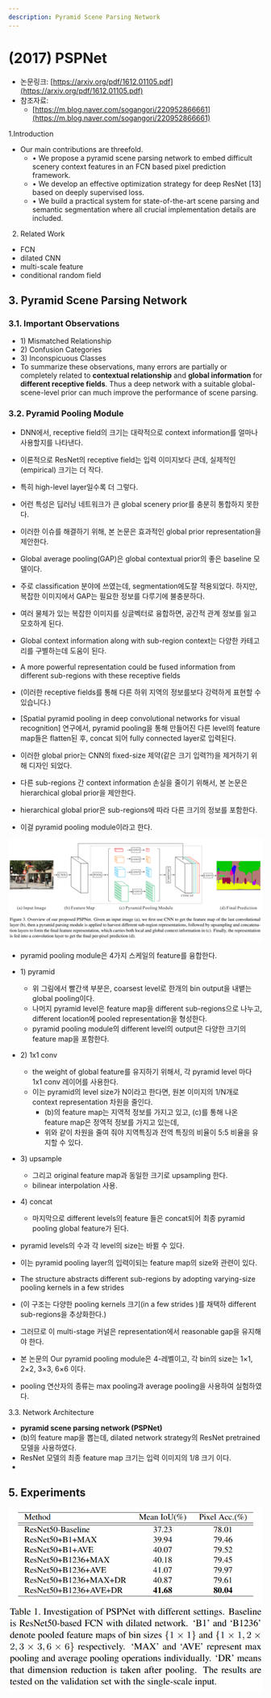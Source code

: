 ```yaml
---
description: Pyramid Scene Parsing Network
---
```


# \(2017\) PSPNet

* 논문링크: [https://arxiv.org/pdf/1612.01105.pdf](https://arxiv.org/pdf/1612.01105.pdf)
* 참조자료:
  * [https://m.blog.naver.com/sogangori/220952866661](https://m.blog.naver.com/sogangori/220952866661)



1.Introduction

* Our main contributions are threefold. 
  * • We propose a pyramid scene parsing network to embed difficult scenery context features in an FCN based pixel prediction framework. 
  * • We develop an effective optimization strategy for deep ResNet \[13\] based on deeply supervised loss. 
  * • We build a practical system for state-of-the-art scene parsing and semantic segmentation where all crucial implementation details are included.

2. Related Work

* FCN
* dilated CNN
* multi-scale feature
* conditional random field

## 3. Pyramid Scene Parsing Network

### 3.1. Important Observations

* 1\) Mismatched Relationship
* 2\) Confusion Categories
* 3\) Inconspicuous Classes
* To summarize these observations, many errors are partially or completely related to **contextual relationship** and **global information** for **different receptive fields**. Thus a deep network with a suitable global-scene-level prior can much improve the performance of scene parsing.

### 3.2. Pyramid Pooling Module

* DNN에서,  receptive field의 크기는 대략적으로 context information를 얼마나 사용할지를 나타낸다.
* 이론적으로 ResNet의 receptive field는 입력 이미지보다 큰데, 실제적인\(empirical\) 크기는 더 작다.
* 특히 high-level layer일수록 더 그렇다.
* 어런 특성은 딥러닝 네트워크가 큰 global scenery prior를 충분히 통합하지 못한다.
* 이러한 이슈를 해결하기 위해, 본 논문은 효과적인 global prior representation을 제안한다.



* Global average pooling\(GAP\)은 global contextual prior의 좋은 baseline 모델이다.
* 주로 classification 분야에 쓰였는데, segmentation에도잘 적용되었다. 하지만, 복잡한 이미지에서 GAP는 필요한 정보를 다루기에 불충분하다.
* 여러 물체가 있는 복잡한 이미지를 싱글벡터로 융합하면, 공간적 관계 정보를 잃고 모호하게 된다.
* Global context information along with sub-region context는 다양한 카테고리를 구별하는데 도움이 된다.
* A more powerful representation could be fused information from different sub-regions with these receptive fields
* \(이러한 receptive fields를 통해 다른 하위 지역의 정보를보다 강력하게 표현할 수 있습니다.\)



* \[Spatial pyramid pooling in deep convolutional networks for visual recognition\] 연구에서, pyramid pooling을 통해 만들어진 다른 level의 feature map들은 flatten된 후, concat 되어 fully connected layer로 입력된다.
* 이러한 global prior는 CNN의 fixed-size 제약\(같은 크기 입력?!\)을 제거하기 위해 디자인 되었다.
* 다른 sub-regions 간 context information 손실을 줄이기 위해서, 본 논문은 hierarchical global prior을 제안한다.
* hierarchical global prior은 sub-regions에 따라 다른 크기의 정보를 포함한다. 
* 이걸 pyramid pooling module이라고 한다.

![PSPNet](../.gitbook/assets/image%20%2894%29.png)

* pyramid pooling module은  4가지 스케일의 feature를 융합한다.
* 1\) pyramid
  * 위 그림에서 빨간색 부분은,  coarsest level로 한개의 bin output을 내뱉는 global pooling이다.
  * 나머지 pyramid level은 feature map을 different sub-regions으로 나누고, different location에 pooled representation을 형성한다.
  * pyramid pooling module의 different level의 output은 다양한 크기의 feature map을 포함한다.
* 2\) 1x1 conv
  * the weight of global feature를 유지하기 위해서, 각 pyramid level 마다 1x1 conv 레이어를 사용한다. 
  * 이는 pyramid의 level size가 N이라고 한다면,  원본 이미지의 1/N개로 context representation 차원을 줄인다.
    * \(b\)의 feature map는 지역적 정보를 가지고 있고, \(c\)를 통해 나온 feature map은 정역적 정보를 가지고 있는데,
    * 위와 같이 차원을 줄여 줘야 지역특징과 전역 특징의 비율이 5:5 비율을 유지할 수 있다.
* 3\) upsample
  * 그리고 original feature map과 동일한 크기로 upsampling 한다.
  *  bilinear interpolation 사용.
* 4\) concat
  * 마지막으로 different levels의 feature 들은 concat되어 최종 pyramid pooling global feature가 된다.



* pyramid levels의 수과 각 level의 size는 바뀔 수 있다.
* 이는 pyramid pooling layer의 입력이되는 feature map의 size와 관련이 있다.
* The structure abstracts different sub-regions by adopting varying-size pooling kernels in a few strides 
* \(이 구조는 다양한 pooling kernels 크기\(in a few strides \)를 채택하 different sub-regions을 추상화한다.\)
* 그러므로 이 multi-stage 커널은 representation에서  reasonable gap을 유지해야 한다.
* 본 논문의 Our pyramid pooling module은 4-레벨이고, 각 bin의 size는 1×1, 2×2, 3×3, 6×6 이다.
* pooling 연산자의 종류는 max pooling과 average pooling을 사용하여 실험하였다.

3.3. Network Architecture

* **pyramid scene parsing network \(PSPNet\)**
* \(b\)의 feature map을 뽑는데, dilated network strategy의 ResNet pretrained 모델을 사용하였다.
* ResNet 모델의 최종 feature map 크기는 입력 이미지의 1/8 크기 이다.  
* 


## 5. Experiments

![](../.gitbook/assets/image%20%28109%29.png)

 



